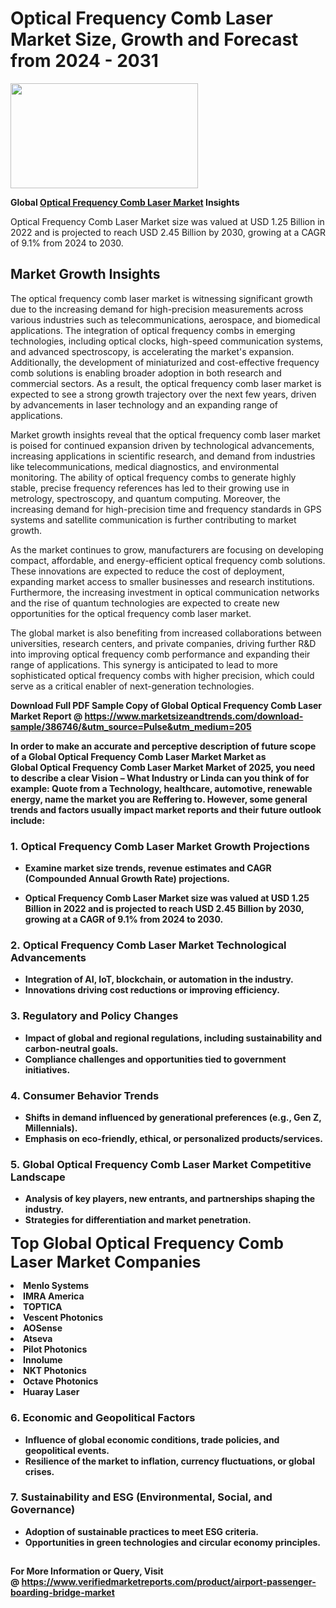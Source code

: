 <H1>Optical Frequency Comb Laser Market Size, Growth and Forecast from 2024 - 2031</H1><img class="aligncenter size-medium wp-image-584254" src="https://thirdeyenews.in/wp-content/uploads/2024/09/Global-Market-Research-300x168.jpeg" alt="" width="300" height="168" /><p><strong>Global&nbsp;<a href="https://www.marketsizeandtrends.com/download-sample/386746/&amp;utm_source=Pulse&amp;utm_medium=205">Optical Frequency Comb Laser Market</a> Insights</strong></p><p>Optical Frequency Comb Laser Market size was valued at USD 1.25 Billion in 2022 and is projected to reach USD 2.45 Billion by 2030, growing at a CAGR of 9.1% from 2024 to 2030.</p><p><h2>Market Growth Insights</h2> <p>The optical frequency comb laser market is witnessing significant growth due to the increasing demand for high-precision measurements across various industries such as telecommunications, aerospace, and biomedical applications. The integration of optical frequency combs in emerging technologies, including optical clocks, high-speed communication systems, and advanced spectroscopy, is accelerating the market's expansion. Additionally, the development of miniaturized and cost-effective frequency comb solutions is enabling broader adoption in both research and commercial sectors. As a result, the optical frequency comb laser market is expected to see a strong growth trajectory over the next few years, driven by advancements in laser technology and an expanding range of applications.</p> <p><strong></strong></p> <p>Market growth insights reveal that the optical frequency comb laser market is poised for continued expansion driven by technological advancements, increasing applications in scientific research, and demand from industries like telecommunications, medical diagnostics, and environmental monitoring. The ability of optical frequency combs to generate highly stable, precise frequency references has led to their growing use in metrology, spectroscopy, and quantum computing. Moreover, the increasing demand for high-precision time and frequency standards in GPS systems and satellite communication is further contributing to market growth.</p> <p>As the market continues to grow, manufacturers are focusing on developing compact, affordable, and energy-efficient optical frequency comb solutions. These innovations are expected to reduce the cost of deployment, expanding market access to smaller businesses and research institutions. Furthermore, the increasing investment in optical communication networks and the rise of quantum technologies are expected to create new opportunities for the optical frequency comb laser market.</p> <p>The global market is also benefiting from increased collaborations between universities, research centers, and private companies, driving further R&D into improving optical frequency comb performance and expanding their range of applications. This synergy is anticipated to lead to more sophisticated optical frequency combs with higher precision, which could serve as a critical enabler of next-generation technologies.</p> <p><strong></p><p><span class=""><strong>Download Full PDF Sample Copy of Global Optical Frequency Comb Laser Market Report</strong> @ <a href="https://www.marketsizeandtrends.com/download-sample/386746/&amp;utm_source=Pulse&amp;utm_medium=205" target="_blank">https://www.marketsizeandtrends.com/download-sample/386746/&amp;utm_source=Pulse&amp;utm_medium=205</a></span></p><p>In order to make an accurate and perceptive description of future scope of a Global&nbsp;Optical Frequency Comb Laser Market Market as Global&nbsp;Optical Frequency Comb Laser Market Market of 2025, you need to describe a clear Vision &ndash; What Industry or Linda can you think of for example: Quote from a Technology, healthcare, automotive, renewable energy, name the market you are Reffering to. However, some general trends and factors usually impact market reports and their future outlook include:</p><h3>1.&nbsp;<strong>Optical Frequency Comb Laser Market Growth Projections</strong></h3><ul><li>Examine market size trends, revenue estimates and CAGR (Compounded Annual Growth Rate) projections.</li><li><p>Optical Frequency Comb Laser Market size was valued at USD 1.25 Billion in 2022 and is projected to reach USD 2.45 Billion by 2030, growing at a CAGR of 9.1% from 2024 to 2030.</p></li></ul><h3>2.&nbsp;<strong>Optical Frequency Comb Laser Market Technological Advancements</strong></h3><ul><li>Integration of AI, IoT, blockchain, or automation in the industry.</li><li>Innovations driving cost reductions or improving efficiency.</li></ul><h3>3.&nbsp;<strong>Regulatory and Policy Changes</strong></h3><ul><li>Impact of global and regional regulations, including sustainability and carbon-neutral goals.</li><li>Compliance challenges and opportunities tied to government initiatives.</li></ul><h3>4.&nbsp;<strong>Consumer Behavior Trends</strong></h3><ul><li>Shifts in demand influenced by generational preferences (e.g., Gen Z, Millennials).</li><li>Emphasis on eco-friendly, ethical, or personalized products/services.</li></ul><h3>5.&nbsp;<strong>Global Optical Frequency Comb Laser Market Competitive Landscape</strong></h3><ul><li>Analysis of key players, new entrants, and partnerships shaping the industry.</li><li>Strategies for differentiation and market penetration.</li></ul><p data-pm-slice="1 1 []"><span style="color: inherit; font-family: inherit; font-size: 25px;">Top Global Optical Frequency Comb Laser Market Companies</span></p><div class="" data-test-id=""><p><li>Menlo Systems</li><li> IMRA America</li><li> TOPTICA</li><li> Vescent Photonics</li><li> AOSense</li><li> Atseva</li><li> Pilot Photonics</li><li> Innolume</li><li> NKT Photonics</li><li> Octave Photonics</li><li> Huaray Laser</li></p></div><h3>6.&nbsp;<strong>Economic and Geopolitical Factors</strong></h3><ul><li>Influence of global economic conditions, trade policies, and geopolitical events.</li><li>Resilience of the market to inflation, currency fluctuations, or global crises.</li></ul><h3>7.&nbsp;<strong>Sustainability and ESG (Environmental, Social, and Governance)</strong></h3><ul><li>Adoption of sustainable practices to meet ESG criteria.</li><li>Opportunities in green technologies and circular economy principles.</li></ul><h2><strong style="font-size: 14px;">For More Information or Query, Visit @&nbsp;</strong><a style="background-color: #ffffff; font-size: 14px;" href="https://www.marketsizeandtrends.com/report/optical-frequency-comb-laser-market/" target="_blank">https://www.verifiedmarketreports.com/product/airport-passenger-boarding-bridge-market</a></h2>
